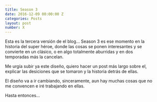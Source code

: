 ```yaml
---
title: Season 3
date: 2016-12-09 00:00:00 Z
categories: Posts
layout: post
number: X
---
```


Esta es la tercera versión de el blog... Season 3 es ese momento en la historia del super héroe, donde las cosas se ponen interesantes y se convierte en un clásico, o en algo totalmente aburridas y en dos temporadas más la cancelan.

Me urgía subir ya este diseño, quiero hacer un post más largo sobre el, explicar las desiciones que se tomaron y la historia detrás de ellas.

El diseño va a ir cambiando, sinceramente, aun hay muchas cosas que no me convencen e iré trabajando en ellas.

Hasta entonces…
